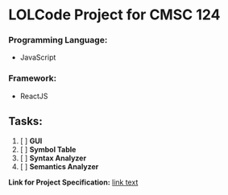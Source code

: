 # LOLCode Project for CMSC 124
  
### Programming Language: 
- JavaScript
### Framework: 
- ReactJS
  
## Tasks:
  
1. [ ] **GUI**
2. [ ] **Symbol Table**
3. [ ] **Syntax Analyzer**
4. [ ] **Semantics Analyzer**
  
 
**Link for Project Specification:**
[link text](https://drive.google.com/file/d/1ooCMhXHBoz_SRve0uTH5VF4Y94habUld/view)
